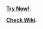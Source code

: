
**[Try Now!](http://irlbxph017.irl.in.ibm.com:8080/TwigTemplateApp-0.0.1-SNAPSHOT/).**

**[Check Wiki](https://github.ibm.com/pajain06/twig/wiki).**


 
